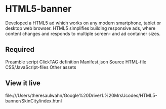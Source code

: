 # HTML5-banner

Developed a HTML5 ad which works on any modern smartphone, tablet or desktop web browser. HTML5 simplifies building responsive ads, where content changes and responds to multiple screen- and ad container sizes.

## Required

Preamble script 
ClickTAG definition
Manifest.json
Source HTML-file
CSS/JavaScript-files
Other assets

## View it live

file:///Users/theresaulwahn/Google%20Drive/1.%20MrsUcodes/HTML5-banner/SkinCity/index.html



